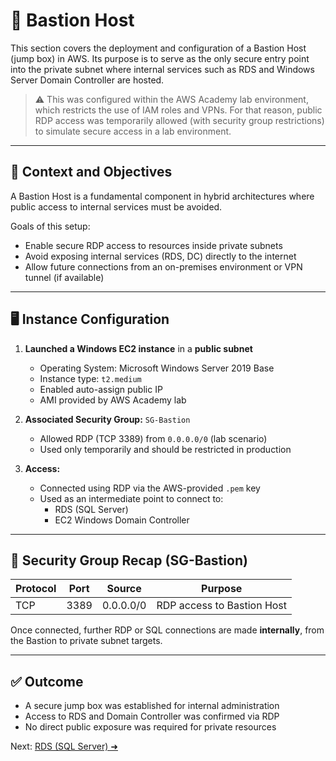 # 🔐 Bastion Host

This section covers the deployment and configuration of a Bastion Host (jump box) in AWS. Its purpose is to serve as the only secure entry point into the private subnet where internal services such as RDS and Windows Server Domain Controller are hosted.

> ⚠️ This was configured within the AWS Academy lab environment, which restricts the use of IAM roles and VPNs. For that reason, public RDP access was temporarily allowed (with security group restrictions) to simulate secure access in a lab environment.

---

## 🧭 Context and Objectives

A Bastion Host is a fundamental component in hybrid architectures where public access to internal services must be avoided.

Goals of this setup:
- Enable secure RDP access to resources inside private subnets
- Avoid exposing internal services (RDS, DC) directly to the internet
- Allow future connections from an on-premises environment or VPN tunnel (if available)

---

## 🖥️ Instance Configuration

1. **Launched a Windows EC2 instance** in a **public subnet**
   - Operating System: Microsoft Windows Server 2019 Base
   - Instance type: `t2.medium`
   - Enabled auto-assign public IP
   - AMI provided by AWS Academy lab

2. **Associated Security Group:** `SG-Bastion`
   - Allowed RDP (TCP 3389) from `0.0.0.0/0` (lab scenario)
   - Used only temporarily and should be restricted in production

3. **Access:**
   - Connected using RDP via the AWS-provided `.pem` key
   - Used as an intermediate point to connect to:
     - RDS (SQL Server)
     - EC2 Windows Domain Controller

---

## 🔐 Security Group Recap (SG-Bastion)

| Protocol | Port  | Source     | Purpose                       |
|----------|-------|------------|-------------------------------|
| TCP      | 3389  | 0.0.0.0/0  | RDP access to Bastion Host    |

Once connected, further RDP or SQL connections are made **internally**, from the Bastion to private subnet targets.

---

## ✅ Outcome

- A secure jump box was established for internal administration
- Access to RDS and Domain Controller was confirmed via RDP
- No direct public exposure was required for private resources

Next: [RDS (SQL Server) ➜](4-rds.md)